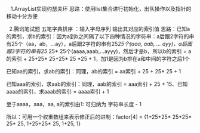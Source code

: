     1.ArrayList实现约瑟夫环
思路：使用list集合进行初始化，出队操作以及指针的移动十分方便

    2.腾讯笔试题 五笔字典排序 ：输入字母序列 输出其对应的索引值
思路：已知a的索引，求b的索引：因为a到b之间隔了以下四种情况的字符串：a后跟2字符的串有25个（aa，ab，...ay），a后跟2字符的串有25*25个(aaa, aab, ... ayy)，a后面跟3字符的串有25* 25* 25个(aaaa,aaab,...ayyy)，然后才是b，所以b的索引 = a的索引 + 25+25* 25+25* 25 *25 + 1，加1是因为b排在a和中间的字符之后1个

已知aa的索引，求ab的索引：同理，ab的索引 = aa索引 + 25 + 25* 25 + 1

已知aaa的索引，求aab的索引：同理，aab的索引 = aaa索引 + 25 + 15、已知aaaa的索引，求aaab的索引 = aaaa索引 + 1

至于aaaa，aaa，aa, a的索引由1: 可归纳为 字符串长度 - 1

所以：可用一个权重数组来表示修正后的进制：factor[4] = {1+25+25* 25+25* 25* 25, 1+25+25* 25, 1+25, 1}
